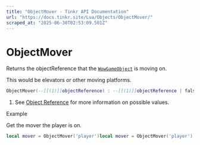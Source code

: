 ```yaml
---
title: "ObjectMover - Tinkr API Documentation"
url: "https://docs.tinkr.site/Lua/Objects/ObjectMover/"
scraped_at: "2025-06-30T02:53:09.501Z"
---
```


# ObjectMover

Returns the objectReference that the [`WowGameObject`](../WowGameObject/) is moving on.

This would be elevators or other moving platforms.

```lua
ObjectMover(--[[(1)]]objectReference) : --[[(1)]]objectReference | falseObjectMover(--[[(1)]]objectReference) : --[[(1)]]objectReference | false
```

1.  See [Object Reference](../ObjectReference/) for more information on possible values.

Example

Get the mover the player is on.

```lua
local mover = ObjectMover('player')local mover = ObjectMover('player')
```